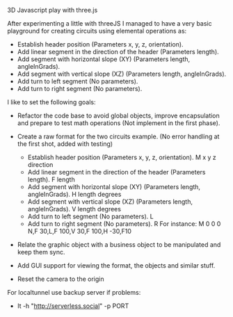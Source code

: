 3D Javascript play with three.js

After experimenting a little with threeJS I managed to have a very basic playground for creating circuits using elemental operations as: 
- Establish header position (Parameters x, y, z, orientation). 
- Add linear segment in the direction of the header (Parameters length). 
- Add segment with horizontal slope (XY) (Parameters length, angleInGrads).
- Add segment with vertical slope (XZ) (Parameters length, angleInGrads).
- Add turn to left segment (No parameters). 
- Add turn to right segment (No parameters). 

I like to set the following goals: 

* Refactor the code base to avoid global objects, improve encapsulation and prepare to test math operations (Not implement in the first phase).

* Create a raw format for the two circuits example. (No error handling at the first shot, added with testing)
  - Establish header position (Parameters x, y, z, orientation).
      M x y z direction
  - Add linear segment in the direction of the header (Parameters length).
      F length
  - Add segment with horizontal slope (XY) (Parameters length, angleInGrads).
      H length degrees    
  - Add segment with vertical slope (XZ) (Parameters length, angleInGrads).
      V length degrees
  - Add turn to left segment (No parameters). 
      L 
  - Add turn to right segment (No parameters). 
      R
  For instance: M 0 0 0 N,F 30,L,F 100,V 30,F 100,H -30,F10

* Relate the graphic object with a business object to be manipulated and keep them sync. 

* Add GUI support for viewing the format, the objects and similar stuff. 

* Reset the camera to the origin 

For localtunnel use backup server if problems: 
- lt -h "http://serverless.social" -p PORT

